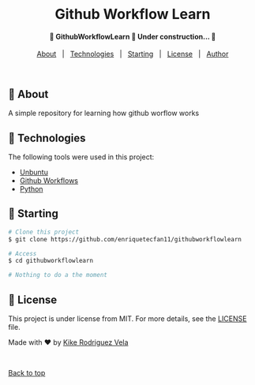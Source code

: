 <div align="center" id="top"> 
  &#xa0;
  <!-- <a href="https://githubworkflowlearn.netlify.app">Demo</a> -->
</div>

<h1 align="center">Github Workflow Learn</h1>

<!-- Status -->

<h4 align="center"> 
	🚧  GithubWorkflowLearn 🚀 Under construction...  🚧
</h4> 


<p align="center">
  <a href="#dart-about">About</a> &#xa0; | &#xa0; 
  <a href="#rocket-technologies">Technologies</a> &#xa0; | &#xa0;
  <a href="#checkered_flag-starting">Starting</a> &#xa0; | &#xa0;
  <a href="#memo-license">License</a> &#xa0; | &#xa0;
  <a href="https://github.com/enriquetecfan11" target="_blank">Author</a>
</p>

<br>

## :dart: About ##

A simple repository for learning how github worflow works

## :rocket: Technologies ##

The following tools were used in this project:

- [Unbuntu](https://ubuntu.com/)
- [Github Workflows](https://docs.github.com/es/actions)
- [Python](https://www.python.org/)


## :checkered_flag: Starting ##

```bash
# Clone this project
$ git clone https://github.com/enriquetecfan11/githubworkflowlearn

# Access
$ cd githubworkflowlearn

# Nothing to do a the moment
```

## :memo: License ##

This project is under license from MIT. For more details, see the [LICENSE](LICENSE.md) file.


Made with :heart: by <a href="https://github.com/enriquetecfan11" target="_blank">Kike Rodriguez Vela</a>

&#xa0;

<a href="#top">Back to top</a>
